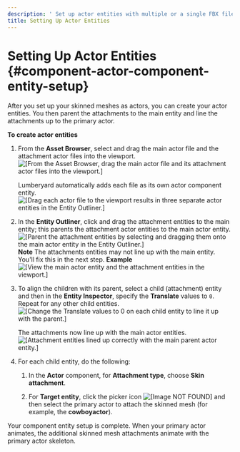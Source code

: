 ```yaml
---
description: ' Set up actor entities with multiple or a single FBX file in Amazon Lumberyard. '
title: Setting Up Actor Entities
---
```

# Setting Up Actor Entities {#component-actor-component-entity-setup}

After you set up your skinned meshes as actors, you can create your actor entities\. You then parent the attachments to the main entity and line the attachments up to the primary actor\.

**To create actor entities**

1. From the **Asset Browser**, select and drag the main actor file and the attachment actor files into the viewport\.
![\[From the Asset Browser, drag the main actor file and its attachment actor files into the viewport.\]](/images/user-guide/component/component-actor-component-entity-setup-1.png)

   Lumberyard automatically adds each file as its own actor component entity\.
![\[Drag each actor file to the viewport results in three separate actor entities in the Entity Outliner.\]](/images/user-guide/component/component-actor-component-entity-setup-2.png)

1. In the **Entity Outliner**, click and drag the attachment entities to the main entity; this parents the attachment actor entities to the main actor entity\.
![\[Parent the attachment entities by selecting and dragging them onto the main actor entity in the Entity Outliner.\]](/images/user-guide/component/component-actor-component-entity-setup-2-parented.png)
**Note**
The attachments entities may not line up with the main entity\. You'll fix this in the next step\.
**Example**
![\[View the main actor entity and the attachment entities in the viewport.\]](/images/user-guide/component/component-actor-component-entity-setup-3.png)

1. To align the children with its parent, select a child \(attachment\) entity and then in the **Entity Inspector**, specify the **Translate** values to `0`\. Repeat for any other child entities\.
![\[Change the Translate values to 0 on each child entity to line it up with the parent.\]](/images/user-guide/component/component-actor-component-entity-setup-4.png)

   The attachments now line up with the main actor entities\.
![\[Attachment entities lined up correctly with the main parent actor entity.\]](/images/user-guide/component/component-actor-component-entity-setup-5.png)

1. For each child entity, do the following:

   1. In the **Actor** component, for **Attachment type**, choose **Skin attachment**\.

   1. For **Target entity**, click the picker icon ![\[Image NOT FOUND\]](/images/shared/picker.png) and then select the primary actor to attach the skinned mesh \(for example, the **cowboyactor**\)\.

Your component entity setup is complete\. When your primary actor animates, the additional skinned mesh attachments animate with the primary actor skeleton\.